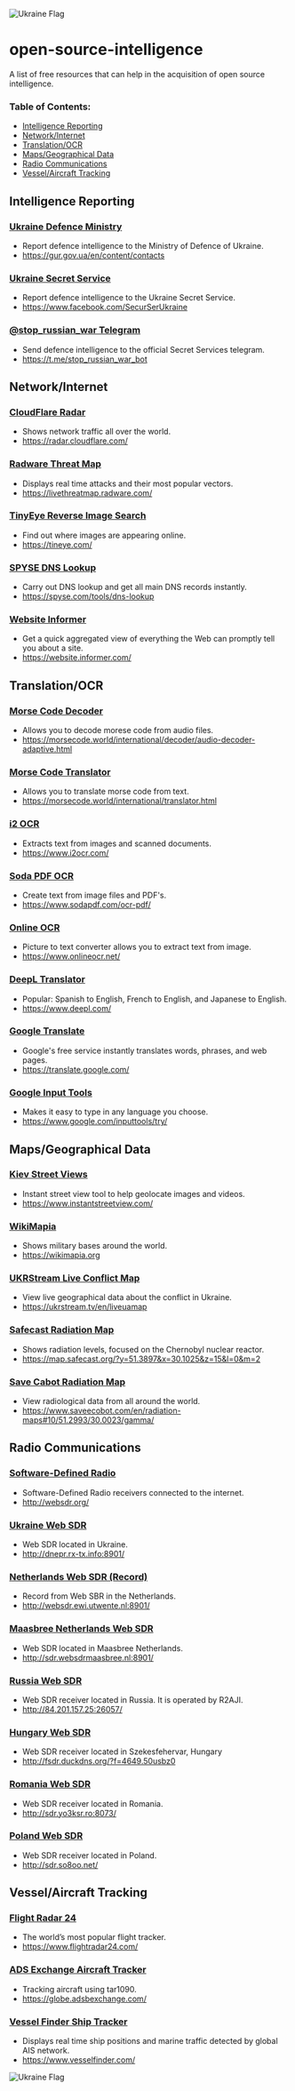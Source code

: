 ![Ukraine Flag](https://upload.wikimedia.org/wikipedia/commons/thumb/4/49/Flag_of_Ukraine.svg/2560px-Flag_of_Ukraine.svg.png)
# open-source-intelligence
A list of free resources that can help in the acquisition of open source intelligence.
### Table of Contents:
* [Intelligence Reporting](#intelligence-reporting)
* [Network/Internet](#networkinternet)
* [Translation/OCR](#translationocr)
* [Maps/Geographical Data](#mapsgeographical-data)
* [Radio Communications](#radio-communications)
* [Vessel/Aircraft Tracking](#vesselaircraft-tracking)


## Intelligence Reporting
### [Ukraine Defence Ministry](https://gur.gov.ua/en/content/contacts.html)
* Report defence intelligence to the Ministry of Defence of Ukraine.
* https://gur.gov.ua/en/content/contacts

### [Ukraine Secret Service](https://www.facebook.com/SecurSerUkraine)
* Report defence intelligence to the Ukraine Secret Service.
* https://www.facebook.com/SecurSerUkraine

### [@stop_russian_war Telegram](https://t.me/stop_russian_war_bot)
* Send defence intelligence to the official Secret Services telegram.
* https://t.me/stop_russian_war_bot


## Network/Internet
### [CloudFlare Radar](https://radar.cloudflare.com/)
* Shows network traffic all over the world.
* https://radar.cloudflare.com/
### [Radware Threat Map](https://livethreatmap.radware.com/)
* Displays real time attacks and their most popular vectors.
* https://livethreatmap.radware.com/
### [TinyEye Reverse Image Search](https://tineye.com/)
* Find out where images are appearing online.
* https://tineye.com/
### [SPYSE DNS Lookup](https://spyse.com/tools/dns-lookup)
* Carry out DNS lookup and get all main DNS records instantly.
* https://spyse.com/tools/dns-lookup
### [Website Informer](https://website.informer.com/)
* Get a quick aggregated view of everything the Web can promptly tell you about a site.
* https://website.informer.com/


## Translation/OCR
### [Morse Code Decoder](https://morsecode.world/international/decoder/audio-decoder-adaptive.html)
* Allows you to decode morese code from audio files.
* https://morsecode.world/international/decoder/audio-decoder-adaptive.html
### [Morse Code Translator](https://morsecode.world/international/translator.html)
* Allows you to translate morse code from text.
* https://morsecode.world/international/translator.html
### [i2 OCR](https://www.i2ocr.com/)
* Extracts text from images and scanned documents.
* https://www.i2ocr.com/
### [Soda PDF OCR](https://www.sodapdf.com/ocr-pdf/)
* Create text from image files and PDF's.
* https://www.sodapdf.com/ocr-pdf/
### [Online OCR](https://www.onlineocr.net/)
* Picture to text converter allows you to extract text from image.
* https://www.onlineocr.net/
### [DeepL Translator](https://www.deepl.com/)
* Popular: Spanish to English, French to English, and Japanese to English.
* https://www.deepl.com/
### [Google Translate](https://translate.google.com/)
* Google's free service instantly translates words, phrases, and web pages.
* https://translate.google.com/
### [Google Input Tools](https://www.google.com/inputtools/try/)
* Makes it easy to type in any language you choose.
* https://www.google.com/inputtools/try/


## Maps/Geographical Data
### [Kiev Street Views](https://www.instantstreetview.com/@50.450139,30.524395,129.53h,13.73p,0.83z,JjY0gzkm9eQ2F1zDu__eDQ)
* Instant street view tool to help geolocate images and videos.
* https://www.instantstreetview.com/
### [WikiMapia](https://wikimapia.org)
* Shows military bases around the world.
* https://wikimapia.org
### [UKRStream Live Conflict Map](https://ukrstream.tv/en/liveuamap)
* View live geographical data about the conflict in Ukraine.
* https://ukrstream.tv/en/liveuamap
### [Safecast Radiation Map](https://map.safecast.org/?y=51.3897&x=30.1025&z=15&l=0&m=2)
* Shows radiation levels, focused on the Chernobyl nuclear reactor.
* https://map.safecast.org/?y=51.3897&x=30.1025&z=15&l=0&m=2
### [Save Cabot Radiation Map](https://www.saveecobot.com/en/radiation-maps#10/51.2993/30.0023/gamma/)
* View radiological data from all around the world.
* https://www.saveecobot.com/en/radiation-maps#10/51.2993/30.0023/gamma/


## Radio Communications
### [Software-Defined Radio](http://www.websdr.org/)
* Software-Defined Radio receivers connected to the internet.
* http://websdr.org/
### [Ukraine Web SDR](http://dnepr.rx-tx.info:8901/)
* Web SDR located in Ukraine.
* http://dnepr.rx-tx.info:8901/
### [Netherlands Web SDR (Record)](http://websdr.ewi.utwente.nl:8901/)
* Record from Web SBR in the Netherlands.
* http://websdr.ewi.utwente.nl:8901/
### [Maasbree Netherlands Web SDR ](http://sdr.websdrmaasbree.nl:8901/)
* Web SDR located in Maasbree Netherlands.
* http://sdr.websdrmaasbree.nl:8901/
### [Russia Web SDR](http://84.201.157.25:26057/)
* Web SDR receiver located in Russia. It is operated by R2AJI.
* http://84.201.157.25:26057/
### [Hungary Web SDR](http://fsdr.duckdns.org/?f=4649.50usbz0)
* Web SDR receiver located in Szekesfehervar, Hungary
* http://fsdr.duckdns.org/?f=4649.50usbz0
### [Romania Web SDR](http://sdr.yo3ksr.ro:8073/)
* Web SDR receiver located in Romania.
* http://sdr.yo3ksr.ro:8073/
### [Poland Web SDR](http://sdr.so8oo.net/)
* Web SDR receiver located in Poland.
* http://sdr.so8oo.net/


## Vessel/Aircraft Tracking
### [Flight Radar 24](https://www.flightradar24.com/)
* The world’s most popular flight tracker.
* https://www.flightradar24.com/
### [ADS Exchange Aircraft Tracker](https://globe.adsbexchange.com/)
* Tracking aircraft using tar1090.
* https://globe.adsbexchange.com/
### [Vessel Finder Ship Tracker](https://www.vesselfinder.com/)
* Displays real time ship positions and marine traffic detected by global AIS network.
* https://www.vesselfinder.com/

![Ukraine Flag](https://upload.wikimedia.org/wikipedia/commons/thumb/4/49/Flag_of_Ukraine.svg/2560px-Flag_of_Ukraine.svg.png)
